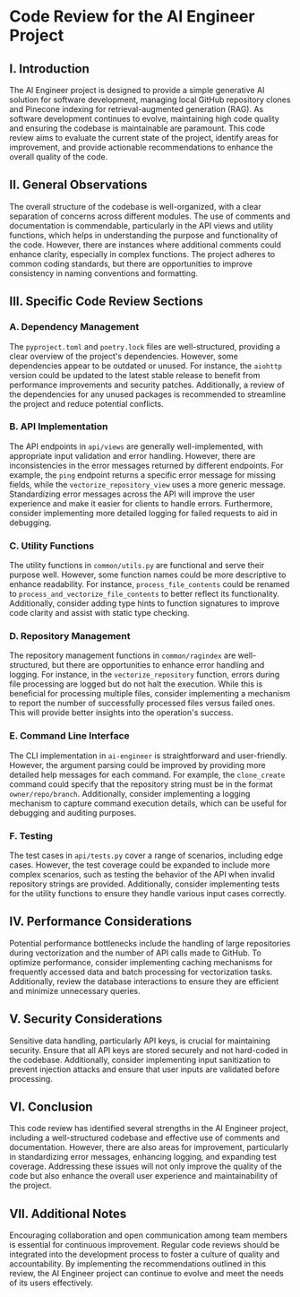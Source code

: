 # Code Review for the AI Engineer Project

## I. Introduction
The AI Engineer project is designed to provide a simple generative AI solution for software development, managing local GitHub repository clones and Pinecone indexing for retrieval-augmented generation (RAG). As software development continues to evolve, maintaining high code quality and ensuring the codebase is maintainable are paramount. This code review aims to evaluate the current state of the project, identify areas for improvement, and provide actionable recommendations to enhance the overall quality of the code.

## II. General Observations
The overall structure of the codebase is well-organized, with a clear separation of concerns across different modules. The use of comments and documentation is commendable, particularly in the API views and utility functions, which helps in understanding the purpose and functionality of the code. However, there are instances where additional comments could enhance clarity, especially in complex functions. The project adheres to common coding standards, but there are opportunities to improve consistency in naming conventions and formatting.

## III. Specific Code Review Sections

### A. Dependency Management
The `pyproject.toml` and `poetry.lock` files are well-structured, providing a clear overview of the project's dependencies. However, some dependencies appear to be outdated or unused. For instance, the `aiohttp` version could be updated to the latest stable release to benefit from performance improvements and security patches. Additionally, a review of the dependencies for any unused packages is recommended to streamline the project and reduce potential conflicts.

### B. API Implementation
The API endpoints in `api/views` are generally well-implemented, with appropriate input validation and error handling. However, there are inconsistencies in the error messages returned by different endpoints. For example, the `ping` endpoint returns a specific error message for missing fields, while the `vectorize_repository_view` uses a more generic message. Standardizing error messages across the API will improve the user experience and make it easier for clients to handle errors. Furthermore, consider implementing more detailed logging for failed requests to aid in debugging.

### C. Utility Functions
The utility functions in `common/utils.py` are functional and serve their purpose well. However, some function names could be more descriptive to enhance readability. For instance, `process_file_contents` could be renamed to `process_and_vectorize_file_contents` to better reflect its functionality. Additionally, consider adding type hints to function signatures to improve code clarity and assist with static type checking.

### D. Repository Management
The repository management functions in `common/ragindex` are well-structured, but there are opportunities to enhance error handling and logging. For instance, in the `vectorize_repository` function, errors during file processing are logged but do not halt the execution. While this is beneficial for processing multiple files, consider implementing a mechanism to report the number of successfully processed files versus failed ones. This will provide better insights into the operation's success.

### E. Command Line Interface
The CLI implementation in `ai-engineer` is straightforward and user-friendly. However, the argument parsing could be improved by providing more detailed help messages for each command. For example, the `clone_create` command could specify that the repository string must be in the format `owner/repo/branch`. Additionally, consider implementing a logging mechanism to capture command execution details, which can be useful for debugging and auditing purposes.

### F. Testing
The test cases in `api/tests.py` cover a range of scenarios, including edge cases. However, the test coverage could be expanded to include more complex scenarios, such as testing the behavior of the API when invalid repository strings are provided. Additionally, consider implementing tests for the utility functions to ensure they handle various input cases correctly.

## IV. Performance Considerations
Potential performance bottlenecks include the handling of large repositories during vectorization and the number of API calls made to GitHub. To optimize performance, consider implementing caching mechanisms for frequently accessed data and batch processing for vectorization tasks. Additionally, review the database interactions to ensure they are efficient and minimize unnecessary queries.

## V. Security Considerations
Sensitive data handling, particularly API keys, is crucial for maintaining security. Ensure that all API keys are stored securely and not hard-coded in the codebase. Additionally, consider implementing input sanitization to prevent injection attacks and ensure that user inputs are validated before processing.

## VI. Conclusion
This code review has identified several strengths in the AI Engineer project, including a well-structured codebase and effective use of comments and documentation. However, there are also areas for improvement, particularly in standardizing error messages, enhancing logging, and expanding test coverage. Addressing these issues will not only improve the quality of the code but also enhance the overall user experience and maintainability of the project.

## VII. Additional Notes
Encouraging collaboration and open communication among team members is essential for continuous improvement. Regular code reviews should be integrated into the development process to foster a culture of quality and accountability. By implementing the recommendations outlined in this review, the AI Engineer project can continue to evolve and meet the needs of its users effectively.